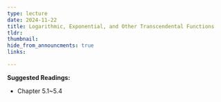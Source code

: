 ```yaml
---
type: lecture
date: 2024-11-22
title: Logarithmic, Exponential, and Other Transcendental Functions
tldr: 
thumbnail: 
hide_from_announcments: true
links: 

---
```

**Suggested Readings:**
- Chapter 5.1~5.4
